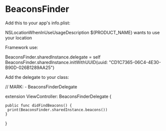 # BeaconsFinder

Add this to your app's info.plist:

<key>NSLocationWhenInUseUsageDescription</key>
	<string>$(PRODUCT_NAME) wants to use your location</string>

Framework use:

BeaconsFinder.sharedInstance.delegate = self
BeaconsFinder.sharedInstance.initWithUUID(uuid: "CD1C7365-06C4-4E30-B90D-026B1289AA25")

Add the delegate to your class:

// MARK: - BeaconsFinderDelegate

extension ViewController: BeaconsFinderDelegate {
    
    public func didFindBeacons() {
     print(BeaconsFinder.sharedInstance.beacons())
    }
}
